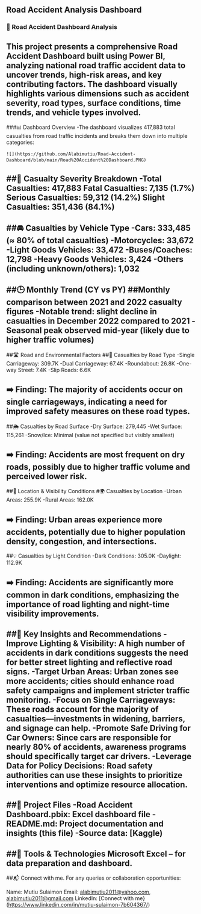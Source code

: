 ## Road Accident Analysis Dashboard

### 🚦 Road Accident Dashboard Analysis
This project presents a comprehensive Road Accident Dashboard built using Power BI, analyzing national road traffic accident data to uncover trends, high-risk areas, and key contributing factors. The dashboard visually highlights various dimensions such as accident severity, road types, surface conditions, time trends, and vehicle types involved.
---
###📊 Dashboard Overview
-The dashboard visualizes 417,883 total casualties from road traffic incidents and breaks them down into multiple categories:

    ![](https://github.com/Alabimutiu/Road-Accident-Dashboard/blob/main/Road%20Accident%20Dashboard.PNG)

##🔢 Casualty Severity Breakdown
-**Total Casualties:** 417,883
Fatal Casualties: 7,135 (1.7%)
Serious Casualties: 59,312 (14.2%)
Slight Casualties: 351,436 (84.1%)
---
##🚘 Casualties by Vehicle Type
-Cars: 333,485 (≈ 80% of total casualties)
-Motorcycles: 33,672
-Light Goods Vehicles: 33,472
-Buses/Coaches: 12,798
-Heavy Goods Vehicles: 3,424
-Others (including unknown/others): 1,032
---

##🕒 Monthly Trend (CY vs PY)
##Monthly comparison between 2021 and 2022 casualty figures
-Notable trend: slight decline in casualties in December 2022 compared to 2021
-Seasonal peak observed mid-year (likely due to higher traffic volumes)
---

##🛣️ Road and Environmental Factors
##🚧 Casualties by Road Type
-Single Carriageway: 309.7K
-Dual Carriageway: 67.4K
-Roundabout: 26.8K
-One-way Street: 7.4K
-Slip Roads: 6.6K

➡️ Finding: The majority of accidents occur on single carriageways, indicating a need for improved safety measures on these road types.
---

##🌦️ Casualties by Road Surface
-Dry Surface: 279,445
-Wet Surface: 115,261
-Snow/Ice: Minimal (value not specified but visibly smallest)

➡️ Finding: Accidents are most frequent on dry roads, possibly due to higher traffic volume and perceived lower risk.
---

##📍 Location & Visibility Conditions
#🌍 Casualties by Location
-Urban Areas: 255.9K
-Rural Areas: 162.0K

➡️ Finding: Urban areas experience more accidents, potentially due to higher population density, congestion, and intersections.
---

##💡 Casualties by Light Condition
-Dark Conditions: 305.0K
-Daylight: 112.9K

➡️ Finding: Accidents are significantly more common in dark conditions, emphasizing the importance of road lighting and night-time visibility improvements.
---
##📌 Key Insights and Recommendations
-Improve Lighting & Visibility: A high number of accidents in dark conditions suggests the need for better street lighting and reflective road signs.
-Target Urban Areas: Urban zones see more accidents; cities should enhance road safety campaigns and implement stricter traffic monitoring.
-Focus on Single Carriageways: These roads account for the majority of casualties—investments in widening, barriers, and signage can help.
-Promote Safe Driving for Car Owners: Since cars are responsible for nearly 80% of accidents, awareness programs should specifically target car drivers.
-Leverage Data for Policy Decisions: Road safety authorities can use these insights to prioritize interventions and optimize resource allocation.
---

##📁 Project Files
-Road Accident Dashboard.pbix: Excel dashboard file
-README.md: Project documentation and insights (this file)
-Source data: [Kaggle)
---

##📌 Tools & Technologies
Microsoft Excel – for data preparation and dashboard.
---

##📬 Connect with me.
For any queries or collaboration opportunities:

Name: Mutiu Sulaimon
Email: alabimutiu2011@yahoo.com, alabimutiu2011@gmail.com
LinkedIn: [Connect with me}(https://www.linkedin.com/in/mutiu-sulaimon-7b604367/)
